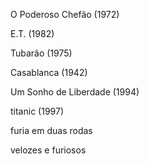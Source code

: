 O Poderoso Chefão (1972)

 E.T. (1982)
 
 Tubarão (1975)
 
 Casablanca (1942)
 
 Um Sonho de Liberdade (1994)
 
 
 titanic (1997)

furia em duas rodas

velozes e furiosos
